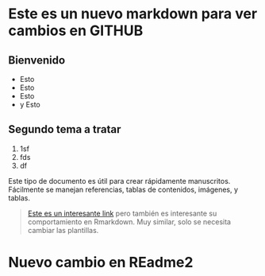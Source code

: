 # Este es un nuevo markdown para ver cambios en GITHUB
## Bienvenido
- Esto
- Esto
- Esto
- y Esto

## Segundo tema a tratar
1. 1sf
2. fds
3. df

Este tipo de documento es útil para crear rápidamente manuscritos. Fácilmente se manejan referencias, tablas de contenidos, imágenes, y tablas.

> [Este es un interesante link](https://www.codecademy.com/resources/docs/markdown/links) pero también es interesante su comportamiento en Rmarkdown. Muy similar, solo se necesita cambiar las plantillas.


# Nuevo cambio en REadme2
